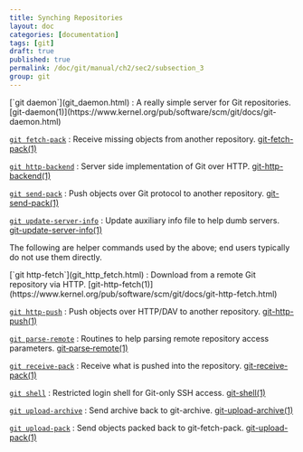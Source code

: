 ```yaml
---
title: Synching Repositories
layout: doc
categories: [documentation]
tags: [git]
draft: true
published: true
permalink: /doc/git/manual/ch2/sec2/subsection_3
group: git
---
```


<div class="dl_as_table width_200" markdown="1">
[`git daemon`](git_daemon.html)
: A really simple server for Git repositories. [git-daemon(1)](https://www.kernel.org/pub/software/scm/git/docs/git-daemon.html)

[`git fetch-pack`](git_fetch-pack.html)
: Receive missing objects from another repository. [git-fetch-pack(1)](https://www.kernel.org/pub/software/scm/git/docs/git-fetch-pack.html)

[`git http-backend`](git_http_backend.html)
: Server side implementation of Git over HTTP. [git-http-backend(1)](https://www.kernel.org/pub/software/scm/git/docs/git-http-backend.html)

[`git send-pack`](git_send_pack.html)
: Push objects over Git protocol to another repository. [git-send-pack(1)](https://www.kernel.org/pub/software/scm/git/docs/git-send-pack.html)

[`git update-server-info`](git_update_server_info.html)
: Update auxiliary info file to help dumb servers. [git-update-server-info(1)](https://www.kernel.org/pub/software/scm/git/docs/git-update-server-info.html)
</div>

The following are helper commands used by the above; end users typically do not use them directly.

<div class="dl_as_table width_200" markdown="1">
[`git http-fetch`](git_http_fetch.html)
: Download from a remote Git repository via HTTP. [git-http-fetch(1)](https://www.kernel.org/pub/software/scm/git/docs/git-http-fetch.html)

[`git http-push`](git_http_push.html)
: Push objects over HTTP/DAV to another repository. [git-http-push(1)](https://www.kernel.org/pub/software/scm/git/docs/git-http-push.html)

[`git parse-remote`](git_parse_remote.html)
: Routines to help parsing remote repository access parameters. [git&#8209;parse&#8209;remote(1)](https://www.kernel.org/pub/software/scm/git/docs/git-parse-remote.html)

[`git receive-pack`](git_receive_pack.html)
: Receive what is pushed into the repository. [git-receive-pack(1)](https://www.kernel.org/pub/software/scm/git/docs/git-receive-pack.html)

[`git shell`](git_shell.html)
: Restricted login shell for Git-only SSH access. [git-shell(1)](https://www.kernel.org/pub/software/scm/git/docs/git-shell.html)

[`git upload-archive`](git_upload_archive.html)
: Send archive back to git-archive. [git-upload-archive(1)](https://www.kernel.org/pub/software/scm/git/docs/git-upload-archive.html)

[`git upload-pack`](git_upload_pack.html)
: Send objects packed back to git-fetch-pack. [git-upload-pack(1)](https://www.kernel.org/pub/software/scm/git/docs/git-upload-pack.html)
</div>
